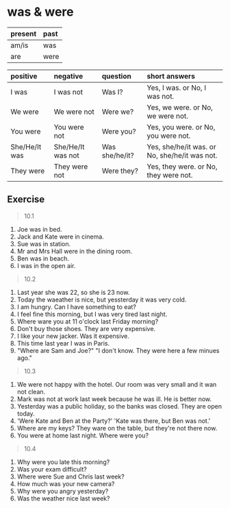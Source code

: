 # was & were

| present | past |
|:--- |:--- |
| am/is | was |
| are | were |

| positive | negative | question | short answers |
|:--- |:--- |:--- |:--- |
| I was | I was not | Was I? | Yes, I was. or No, I was not. |
| We were | We were not | Were we? | Yes, we were. or No, we were not. |
| You were | You were not | Were you? | Yes, you were. or No, you were not. |
| She/He/It was | She/He/It was not | Was she/he/it? | Yes, she/he/it was. or No, she/he/it was not. |
| They were | They were not | Were they? | Yes, they were. or No, they were not. |

## Exercise

> 10.1 

1. Joe was in bed.
2. Jack and Kate were in cinema.
3. Sue was in station.
4. Mr and Mrs Hall were  in the dining room.
5. Ben was in beach.
6. I was in the open air.

> 10.2

1. Last year she was 22, so she is 23 now.
2. Today the waeather is nice, but yessterday it was very cold.
3. I am hungry. Can I have something to eat?
4. I feel fine this morning, but I was very tired last night.
5. Where ware you at 11 o'clock last Friday morning?
6. Don't buy those shoes. They are very expensive.
7. I like your new jacker. Was it expensive.
8. This time last year I was in Paris.
9. "Where are Sam and Joe?" "I don't know. They were here a few minues ago."

> 10.3

1. We were not happy with the hotel. Our room was very small and it wan not clean.
2. Mark was not  at work last week because he was ill. He is better now.
3. Yesterday was a public holiday, so the banks was closed. They are open today.
4. 'Were Kate and Ben at the Party?' 'Kate was there, but Ben was not.'
5. Where are my keys? They ware on the table, but they're not there now.
6. You were at home last night. Where were you?

> 10.4

1. Why were you late this morning?
2. Was your exam difficult?
3. Where were Sue and Chris last week?
4. How much was your new camera?
5. Why were you angry yesterday?
6. Was the weather nice last week?